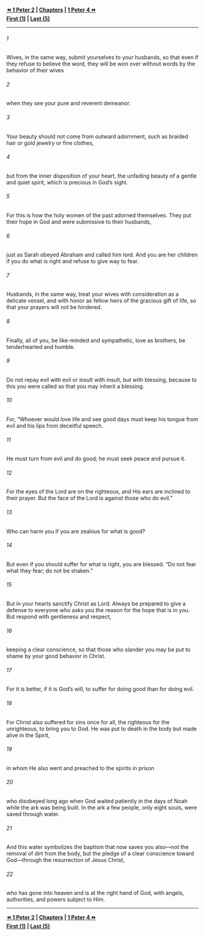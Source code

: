   
**[⏪ 1 Peter 2](./1%20Peter%202.md) | [Chapters](./_index.md) | [1 Peter 4 ⏩](./1%20Peter%204.md)**  
**[First (1)](./1%20Peter%201.md) | [Last (5)](./1%20Peter%205.md)**  
  
---  
  
###### 1  
Wives, in the same way, submit yourselves to your husbands, so that even if they refuse to believe the word, they will be won over without words by the behavior of their wives  
  
###### 2  
when they see your pure and reverent demeanor.  
  
###### 3  
Your beauty should not come from outward adornment, such as braided hair or gold jewelry or fine clothes,  
  
###### 4  
but from the inner disposition of your heart, the unfading beauty of a gentle and quiet spirit, which is precious in God’s sight.  
  
###### 5  
For this is how the holy women of the past adorned themselves. They put their hope in God and were submissive to their husbands,  
  
###### 6  
just as Sarah obeyed Abraham and called him lord. And you are her children if you do what is right and refuse to give way to fear.  
  
###### 7  
Husbands, in the same way, treat your wives with consideration as a delicate vessel, and with honor as fellow heirs of the gracious gift of life, so that your prayers will not be hindered.  
  
###### 8  
Finally, all of you, be like-minded and sympathetic, love as brothers, be tenderhearted and humble.  
  
###### 9  
Do not repay evil with evil or insult with insult, but with blessing, because to this you were called so that you may inherit a blessing.  
  
###### 10  
For, “Whoever would love life and see good days must keep his tongue from evil and his lips from deceitful speech.  
  
###### 11  
He must turn from evil and do good; he must seek peace and pursue it.  
  
###### 12  
For the eyes of the Lord are on the righteous, and His ears are inclined to their prayer. But the face of the Lord is against those who do evil.”  
  
###### 13  
Who can harm you if you are zealous for what is good?  
  
###### 14  
But even if you should suffer for what is right, you are blessed. “Do not fear what they fear; do not be shaken.”  
  
###### 15  
But in your hearts sanctify Christ as Lord. Always be prepared to give a defense to everyone who asks you the reason for the hope that is in you. But respond with gentleness and respect,  
  
###### 16  
keeping a clear conscience, so that those who slander you may be put to shame by your good behavior in Christ.  
  
###### 17  
For it is better, if it is God’s will, to suffer for doing good than for doing evil.  
  
###### 18  
For Christ also suffered for sins once for all, the righteous for the unrighteous, to bring you to God. He was put to death in the body but made alive in the Spirit,  
  
###### 19  
in whom He also went and preached to the spirits in prison  
  
###### 20  
who disobeyed long ago when God waited patiently in the days of Noah while the ark was being built. In the ark a few people, only eight souls, were saved through water.  
  
###### 21  
And this water symbolizes the baptism that now saves you also—not the removal of dirt from the body, but the pledge of a clear conscience toward God—through the resurrection of Jesus Christ,  
  
###### 22  
who has gone into heaven and is at the right hand of God, with angels, authorities, and powers subject to Him.  
  
  
---  
  
**[⏪ 1 Peter 2](./1%20Peter%202.md) | [Chapters](./_index.md) | [1 Peter 4 ⏩](./1%20Peter%204.md)**  
**[First (1)](./1%20Peter%201.md) | [Last (5)](./1%20Peter%205.md)**  
  
